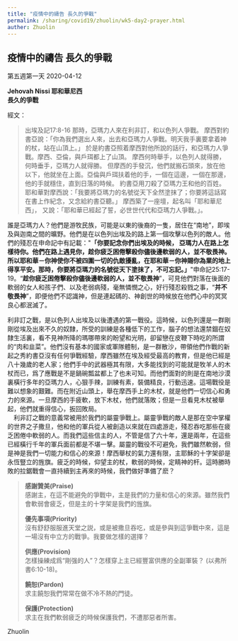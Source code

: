 ```yaml
---
title: "疫情中的禱告 長久的爭戰"
permalink: /sharing/covid19/zhuolin/wk5-day2-prayer.html
auther: Zhuolin
---
```

## 疫情中的禱告 長久的爭戰
第五週第一天 2020-04-12  

**Jehovah Nissi 耶和華尼西**  
**長久的爭戰**  

經文：  
> 出埃及記17:8-16 那時，亞瑪力人來在利非訂，和以色列人爭戰。 摩西對約書亞說：「你為我們選出人來，出去和亞瑪力人爭戰。明天我手裏要拿着神的杖，站在山頂上。」 於是約書亞照着摩西對他所說的話行，和亞瑪力人爭戰。摩西、亞倫，與戶珥都上了山頂。 摩西何時舉手，以色列人就得勝，何時垂手，亞瑪力人就得勝。 但摩西的手發沉，他們就搬石頭來，放在他以下，他就坐在上面。亞倫與戶珥扶着他的手，一個在這邊，一個在那邊，他的手就穩住，直到日落的時候。 約書亞用刀殺了亞瑪力王和他的百姓。耶和華對摩西說：「我要將亞瑪力的名號從天下全然塗抹了；你要將這話寫在書上作紀念，又念給約書亞聽。」 摩西築了一座壇，起名叫「耶和華尼西」， 又說：「耶和華已經起了誓，必世世代代和亞瑪力人爭戰。」。  

誰是亞瑪力人？他們是游牧民族，可能是以東的後裔的一隻，居住在“南地”，即埃及與迦南之間的曠野。他們是在以色列出埃及的路上第一個攻擊以色列的敵人。他們的殘忍在申命記中有記載："**「你要記念你們出埃及的時候， 亞瑪力人在路上怎樣待你。他們在路上遇見你，趁你疲乏困倦擊殺你儘後邊軟弱的人，並不敬畏神。所以耶和華－你神使你不被四圍一切的仇敵擾亂，在耶和華－你神賜你為業的地上得享平安。那時，你要將亞瑪力的名號從天下塗抹了，不可忘記。」**"申命記25:17-19。“**趁你疲乏困倦擊殺你儘後邊軟弱的人，並不敬畏神**”，可見他們對落在後面的軟弱的女人和孩子們、以及老弱病殘，毫無憐憫之心，好行殘忍殺戮之事，“**并不敬畏神**”，即便他們不認識神，但是連起碼的、神創世的時候放在他們心中的冥冥良心都泯滅了。  

利非訂之戰，是以色列人出埃及以後遭遇的第一戰役。這時候，以色列還是一群剛剛從埃及出來不久的奴隸，所受的訓練是各種低下的工作，腦子的想法還禁錮在奴隸生活裏，看不見神所降的瑪哪帶來的盼望和光明，卻留戀在皮鞭下時吃的所謂的“肉和韭菜”。他們沒有基本的國家或軍隊體制，是一群散沙，帶領他們作戰的新起之秀約書亞沒有任何爭戰經驗，摩西雖然在埃及經受最高的教育，但是他已經是八十幾歲的老人家；他們手中的武器極其有限，大多能找到的可能就是牧羊人的木杖而已，爲了應戰是不是鍋碗瓢盆都上了也未可知。而他們面對的則是在南地沙漠裏橫行多年的亞瑪力人，心狠手辣，訓練有素，裝備精良，行動迅速。這場戰役是難以想象的艱難。而在附近山頭上，舉在摩西手上的木杖，就是他們一切信心和勇力的來源。一旦摩西的手疲軟，放下木杖，他們就落敗；但是一旦看見木杖被舉起，他們就重得信心，扳回敗局。  
　利非訂之戰的意義常被用於我們的屬靈爭戰上。屬靈爭戰的敵人是那在空中掌權的世界之子撒旦，他和他的軍兵從人被創造以來就在四處游走，殘忍吞吃那些在疲乏困倦中軟弱的人。而我們這些信主的人，不管是信了六十年，還是兩年，在這些已經橫行千年的軍兵面前都是不堪一擊。屬靈的戰役不可避免，我們雖然軟弱，但是神是我們一切能力和信心的來源！摩西舉杖的氣力還有限，主耶穌的十字架卻是永恆豎立的旌旗。疲乏的時候，仰望主的杖，軟弱的時候，定睛神的杆。這時勝時敗的拉鋸戰會一直持續到主再來的時候，我們做好準備了麽？  

> **感謝贊美(Praise)**  
> 感謝主，在這不能避免的爭戰中，主是我們的力量和信心的來源。雖然我們會軟弱會疲乏，但是主的十字架是我們的旌旗。  
>
> **優先事項(Priority)**  
> 沒有舒舒服服進天堂之説，或是被撒旦吞吃，或是參與到這爭戰中來，這是一場沒有中立方的戰爭。我要做怎樣的選擇？  
>
> **供應(Provision)**  
> 怎樣操練成爲“剛强的人”？怎樣穿上主已經豐富供應的全副軍裝？ (以弗所書6:10-18)。  
>
> **饒恕(Pardon)**  
> 求主饒恕我們常常在做不冷不熱的門徒。  
>
> **保護(Protection)**  
> 求主在我們軟弱疲乏的時候保護我們，不遭那惡者所害。  

Zhuolin  
